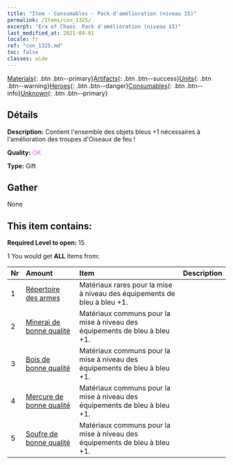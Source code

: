 ```yaml
---
title: "Item - Consumables - Pack d'amélioration (niveau 15)"
permalink: /Items/con_1325/
excerpt: "Era of Chaos  Pack d'amélioration (niveau 15)"
last_modified_at: 2021-04-01
locale: fr
ref: "con_1325.md"
toc: false
classes: wide
---
```

 [Materials](/fr/Items/){: .btn .btn--primary}[Artifacts](/fr/Items/Artifacts/){: .btn .btn--success}[Units](/fr/Items/Units/){: .btn .btn--warning}[Heroes](/fr/Items/Heroes/){: .btn .btn--danger}[Consumables](/fr/Items/Consumables/){: .btn .btn--info}[Unknown](/fr/Items/Unknown/){: .btn .btn--primary}

## Détails
 **Description:** Contient l'ensemble des objets bleus +1 nécessaires à l'amélioration des troupes d'Oiseaux de feu !

 **Quality:** <span style="color: #DA70D6">OK</span>

 **Type:** Gift

## Gather

  None

## This item contains:

 **Required Level to open:** 15

 1 You would get **ALL** items  from:

  | Nr | Amount |     Item    | Description |
  |:---|:-------|:------------|:-----------:|
  | 1 | [Répertoire des armes](/fr/Items/mat_18/) | Matériaux rares pour la mise à niveau des équipements de bleu à bleu +1. | 
  | 2 | [Minerai de bonne qualité](/fr/Items/mat_12/) | Matériaux communs pour la mise à niveau des équipements de bleu à bleu +1. | 
  | 3 | [Bois de bonne qualité](/fr/Items/mat_13/) | Matériaux communs pour la mise à niveau des équipements de bleu à bleu +1. | 
  | 4 | [Mercure de bonne qualité](/fr/Items/mat_14/) | Matériaux communs pour la mise à niveau des équipements de bleu à bleu +1. | 
  | 5 | [Soufre de bonne qualité](/fr/Items/mat_15/) | Matériaux communs pour la mise à niveau des équipements de bleu à bleu +1. | 
